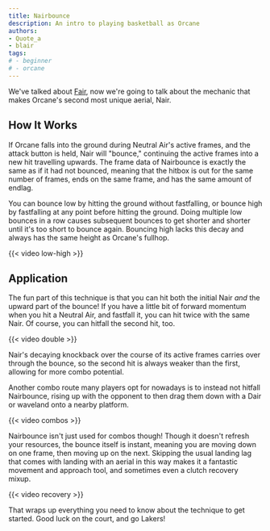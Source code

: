 ```yaml
---
title: Nairbounce
description: An intro to playing basketball as Orcane
authors:
- Quote_a
- blair
tags:
# - beginner
# - orcane
---
```


We've talked about [Fair](/lectures/how-to-use-orcane-fair), now we're going to talk about the mechanic that makes Orcane's second most unique aerial, Nair.

## How It Works

If Orcane falls into the ground during Neutral Air's active frames, and the attack button is held, Nair will "bounce," continuing the active frames into a new hit travelling upwards. The frame data of Nairbounce is exactly the same as if it had not bounced, meaning that the hitbox is out for the same number of frames, ends on the same frame, and has the same amount of endlag.

You can bounce low by hitting the ground without fastfalling, or bounce high by fastfalling at any point before hitting the ground. Doing multiple low bounces in a row causes subsequent bounces to get shorter and shorter until it's too short to bounce again. Bouncing high lacks this decay and always has the same height as Orcane's fullhop.

{{< video low-high >}}

## Application

The fun part of this technique is that you can hit both the initial Nair *and* the upward part of the bounce! If you have a little bit of forward momentum when you hit a Neutral Air, and fastfall it, you can hit twice with the same Nair. Of course, you can hitfall the second hit, too.

{{< video double >}}

Nair's decaying knockback over the course of its active frames carries over through the bounce, so the second hit is always weaker than the first, allowing for more combo potential.

Another combo route many players opt for nowadays is to instead not hitfall Nairbounce, rising up with the opponent to then drag them down with a Dair or waveland onto a nearby platform.

{{< video combos >}}

Nairbounce isn't just used for combos though! Though it doesn't refresh your resources, the bounce itself is instant, meaning you are moving down on one frame, then moving up on the next. Skipping the usual landing lag that comes with landing with an aerial in this way makes it a fantastic movement and approach tool, and sometimes even a clutch recovery mixup.

{{< video recovery >}}

That wraps up everything you need to know about the technique to get started. Good luck on the court, and go Lakers!
